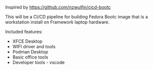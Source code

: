 Inspired by https://github.com/nzwulfin/cicd-bootc

This will be a CI/CD pipeline for building Fedora Bootc image that is a workstation install on Framework laptop hardware.

Included features:
* XFCE Desktop
* WIFI driver and tools
* Podman Desktop
* Basic office tools
* Developer tools - vscode